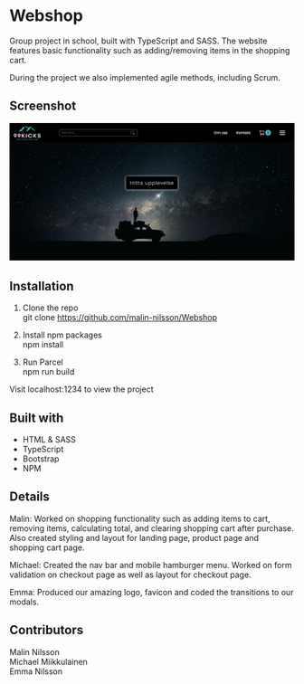 # Webshop
Group project in school, built with TypeScript and SASS. The website features basic functionality such as adding/removing items in the shopping cart.

During the project we also implemented agile methods, including Scrum.

## Screenshot

![](src/assets/screenshot.jpg)


## Installation
1. Clone the repo\
git clone https://github.com/malin-nilsson/Webshop

2. Install npm packages\
npm install

3. Run Parcel\
npm run build

Visit localhost:1234 to view the project

## Built with
- HTML & SASS
- TypeScript
- Bootstrap
- NPM

## Details
Malin: Worked on shopping functionality such as adding items to cart, removing items, calculating total, and clearing shopping cart after purchase. Also created styling and layout for landing page, product page and shopping cart page. </br>

Michael: Created the nav bar and mobile hamburger menu. Worked on form validation on checkout page as well as layout for checkout page. </br>

Emma: Produced our amazing logo, favicon and coded the transitions to our modals.

## Contributors
Malin Nilsson </br>
Michael Miikkulainen </br>
Emma Nilsson
